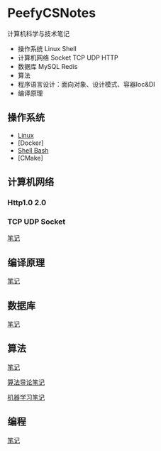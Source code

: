 # PeefyCSNotes

计算机科学与技术笔记

* 操作系统 Linux Shell
* 计算机网络 Socket TCP UDP HTTP
* 数据库 MySQL Redis
* 算法
* 程序语言设计：面向对象、设计模式、容器Ioc&DI
* 编译原理

## 操作系统

* [Linux](https://github.com/Peefy/PeefyCSNotes/blob/master/README_OS.md)
* [Docker]
* [Shell Bash](https://github.com/Peefy/PeefyCSNotes/blob/master/README_SHELL.md)
* [CMake]

## 计算机网络

### Http1.0 2.0
### TCP UDP Socket

[笔记](https://github.com/Peefy/PeefyCSNotes/blob/master/README_NETWORK.md)

## 编译原理

[笔记](https://github.com/Peefy/PeefyCSNotes/blob/master/README_COMPILE.md)

## 数据库

[笔记](https://github.com/Peefy/PeefyCSNotes/blob/master/README_DATABASE.md)

## 算法

[笔记](https://github.com/Peefy/PeefyCSNotes/blob/master/README_ALGORITHM.md)

[算法导论笔记](https://github.com/Peefy/IntroductionToAlgorithm.Python)

[机器学习笔记](https://github.com/Peefy/StatisticalLearningMethod.Python/tree/master/src)

## 编程

[笔记](https://github.com/Peefy/PeefyCSNotes/blob/master/README_CODING.md)
